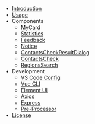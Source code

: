 * [Introduction](Introduction.md)
* [Usage](Usage.md)
* Components
  - [MyCard](Components/MyCard.md)
  - [Statistics](Components/Statistics.md)
  - [Feedback](Components/Feedback.md)
  - [Notice](Components/Notice.md)
  - [ContactsCheckResultDialog](Components/ContactsCheckResultDialog.md)
  - [ContactsCheck](Components/ContactsCheck.md)
  - [RegionsSearch](Components/RegionsSearch.md)
* Development
  - [VS Code Config](Development/VSCodeConfig.md)
  - [Vue CLI](Development/VueCLI.md)
  - [Element UI](Development/ElementUI.md)
  - [Axios](Development/Axios.md)
  - [Express](Development/Express.md)
  - [Pre-Processor](Development/Pre-Processor.md)
* [License](License.md)
